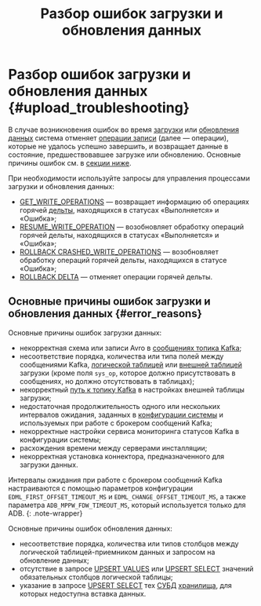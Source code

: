 ﻿---
layout: default
title: Разбор ошибок загрузки и обновления данных
nav_order: 2
parent: Другие действия
grand_parent: Работа с системой
has_children: false
has_toc: false
---

# Разбор ошибок загрузки и обновления данных {#upload_troubleshooting}

В случае возникновения ошибок во время [загрузки](../../data_upload/data_upload.md) или 
[обновления данных](../../data_update/data_update.md) система отменяет 
[операции записи](../../../overview/main_concepts/write_operation/write_operation.md) (далее — операции), которые 
не удалось успешно завершить, и возвращает данные в состояние, предшествовавшее загрузке или обновлению. 
Основные причины ошибок см. в [секции ниже](#error_reasons).

При необходимости используйте запросы для управления процессами загрузки и обновления данных:
* [GET_WRITE_OPERATIONS](../../../reference/sql_plus_requests/GET_WRITE_OPERATIONS/GET_WRITE_OPERATIONS.md) — возвращает 
  информацию об операциях горячей [дельты](../../../overview/main_concepts/delta/delta.md), находящихся в статусах 
  «Выполняется» и «Ошибка»;
* [RESUME_WRITE_OPERATION](../../../reference/sql_plus_requests/RESUME_WRITE_OPERATION/RESUME_WRITE_OPERATION.md) — 
  возобновляет обработку операций горячей дельты, находящихся в статусах «Выполняется» и «Ошибка»;
* [ROLLBACK CRASHED_WRITE_OPERATIONS](../../../reference/sql_plus_requests/ROLLBACK_CRASHED_WRITE_OPERATIONS/ROLLBACK_CRASHED_WRITE_OPERATIONS.md) — 
  возобновляет обработку операций горячей дельты, находящихся в статусе «Ошибка»;
* [ROLLBACK DELTA](../../../reference/sql_plus_requests/ROLLBACK_DELTA/ROLLBACK_DELTA.md) — отменяет операции 
  горячей дельты.

## Основные причины ошибок загрузки и обновления данных {#error_reasons}

Основные причины ошибок загрузки данных:
* некорректная схема или записи Avro в [сообщениях топика Kafka](../../../reference/upload_format/upload_format.md);
* несоответствие порядка, количества или типа полей между сообщениями Kafka, 
  [логической таблицей](../../../overview/main_concepts/logical_table/logical_table.md) или 
  [внешней таблицей](../../../overview/main_concepts/external_table/external_table.md) загрузки (кроме поля `sys_op`, 
  которое должно присутствовать в сообщениях, но должно отсутствовать в таблицах);
* некорректный [путь к топику Kafka](../../../reference/path_to_kafka_topic/path_to_kafka_topic.md) в настройках 
  внешней таблицы загрузки;
* недостаточная продолжительность одного или нескольких интервалов ожидания, заданных в
  [конфигурации системы](../../../maintenance/configuration/system/system.md) и используемых при работе с брокером 
  сообщений Kafka;
* некорректные настройки сервиса мониторинга статусов Kafka в конфигурации системы;
* расхождения времени между серверами инсталляции;
* некорректная установка коннектора, предназначенного для загрузки данных.

Интервалы ожидания при работе с брокером сообщений Kafka настраиваются с помощью параметров конфигурации 
`EDML_FIRST_OFFSET_TIMEOUT_MS` и `EDML_CHANGE_OFFSET_TIMEOUT_MS`, а также параметра `ADB_MPPW_FDW_TIMEOUT_MS`, который 
используется только для ADB.
{: .note-wrapper}

Основные причины ошибок обновления данных:
* несоответствие порядка, количества или типов столбцов между логической таблицей-приемником данных и запросом на 
обновление данных;
* отсутствие в запросе [UPSERT VALUES](../../../reference/sql_plus_requests/UPSERT_VALUES/UPSERT_VALUES.md) или 
  [UPSERT SELECT](../../../reference/sql_plus_requests/UPSERT_SELECT/UPSERT_SELECT.md) значений обязательных столбцов 
  логической таблицы;
* указание в запросе [UPSERT SELECT](../../../reference/sql_plus_requests/UPSERT_SELECT/UPSERT_SELECT.md) тех 
  [СУБД](../../../introduction/supported_DBMS/supported_DBMS.md) 
  [хранилища](../../../overview/main_concepts/data_storage/data_storage.md), для которых недоступна вставка данных. 